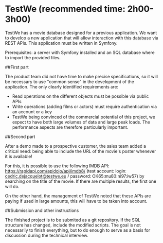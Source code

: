# TestWe (recommended time: 2h00-3h00)

TestWe has a movie database designed for a previous application. We want to develop a new application that will allow interaction with this database via REST APIs. This application must be written in Symfony.

Prerequisites: a server with Symfony installed and an SQL database where to import the provided files.

##First part

The product team did not have time to make precise specifications, so it will be necessary to use "common sense" in the development of the application. The only clearly identified requirements are:
- Read operations on the different objects must be possible via public APIs
- Write operations (adding films or actors) must require authentication via an account or a key
- TestWe being convinced of the commercial potential of this project, we expect to have both large volumes of data and large peak loads. The performance aspects are therefore particularly important.

##Second part

After a demo made to a prospective customer, the sales team added a critical need: being able to include the URL of the movie's poster whenever it is available!

For this, it is possible to use the following IMDB API: https://rapidapi.com/apidojo/api/imdb8/ (test account: login: cedric.dejacquelot@testwe.eu / password: OK65:mu80:ni97:iw57) by searching on the title of the movie. If there are multiple results, the first one will do.

On the other hand, the management of TestWe noted that these APIs are paying if used in large amounts, this will have to be taken into account.

##Submission and other instructions

The finished project is to be submited as a git repository. If the SQL structure has changed, include the modified scripts. The goal is not necessarily to finish everything, but to do enough to serve as a basis for discussion during the technical interview.